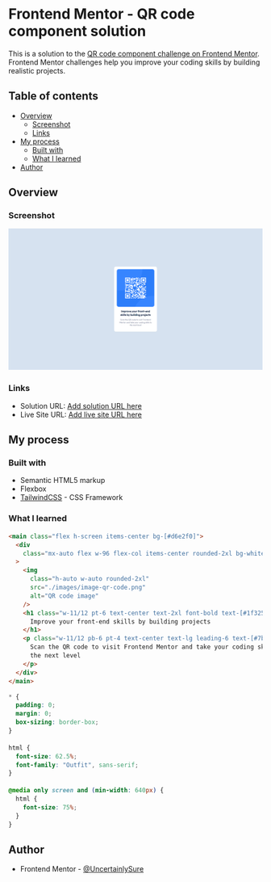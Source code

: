 # Frontend Mentor - QR code component solution

This is a solution to the [QR code component challenge on Frontend Mentor](https://www.frontendmentor.io/challenges/qr-code-component-iux_sIO_H). Frontend Mentor challenges help you improve your coding skills by building realistic projects.

## Table of contents

- [Overview](#overview)
  - [Screenshot](#screenshot)
  - [Links](#links)
- [My process](#my-process)
  - [Built with](#built-with)
  - [What I learned](#what-i-learned)
- [Author](#author)

## Overview

### Screenshot

![](./qr-code-component.png)

### Links

- Solution URL: [Add solution URL here](https://your-solution-url.com)
- Live Site URL: [Add live site URL here](https://your-live-site-url.com)

## My process

### Built with

- Semantic HTML5 markup
- Flexbox
- [TailwindCSS](https://tailwindcss.com/) - CSS Framework

### What I learned

```html
<main class="flex h-screen items-center bg-[#d6e2f0]">
  <div
    class="mx-auto flex w-96 flex-col items-center rounded-2xl bg-white p-6 shadow-sm"
  >
    <img
      class="h-auto w-auto rounded-2xl"
      src="./images/image-qr-code.png"
      alt="QR code image"
    />
    <h1 class="w-11/12 pt-6 text-center text-2xl font-bold text-[#1f3251]">
      Improve your front-end skills by building projects
    </h1>
    <p class="w-11/12 pb-6 pt-4 text-center text-lg leading-6 text-[#7b879d]">
      Scan the QR code to visit Frontend Mentor and take your coding skills to
      the next level
    </p>
  </div>
</main>
```

```css
* {
  padding: 0;
  margin: 0;
  box-sizing: border-box;
}

html {
  font-size: 62.5%;
  font-family: "Outfit", sans-serif;
}

@media only screen and (min-width: 640px) {
  html {
    font-size: 75%;
  }
}
```

## Author

- Frontend Mentor - [@UncertainlySure](https://www.frontendmentor.io/profile/UncertainlySure)
